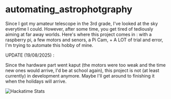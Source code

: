# automating_astrophotgraphy
Since I got my amateur telescope in the 3rd grade, I've looked at the sky everytime I could. However, after some time, you get tired of tediously aiming at far away worlds. Here's where this project comes in : with a raspberry pi, a few motors and senors, a Pi Cam, + A LOT of trial and error, I'm trying to automate this hobby of mine.

UPDATE (19/08/2025) :

Since the hardware part went kaput (the motors were too weak and the time new ones would arrive, I'd be at school again), this project is not (at least currently) in development
anymore. Maybe I'll get around to finishing it when the holidays will arrive.

![Hackatime Stats](https://hackatime-badge.hackclub.com/U0996SS3H41/Automating_Astrophotography)
